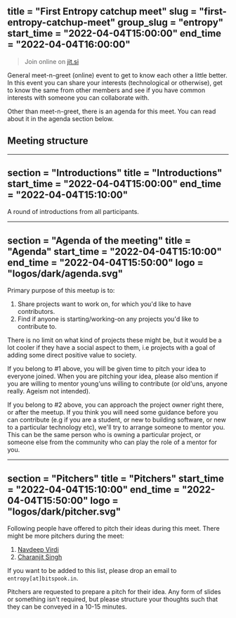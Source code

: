title = "First Entropy catchup meet"
slug = "first-entropy-catchup-meet"
group_slug = "entropy"
start_time = "2022-04-04T15:00:00"
end_time = "2022-04-04T16:00:00"
---

> Join online on [jit.si](https://meet.jit.si/moderated/8abf0eb6baf7bc36196e0ef0ae6768869f3a2ef79c23590c9eb1c15184582627 "Online Meet")

General meet-n-greet (online) event to get to know each other a little better.
In this event you can share your interests (technological or otherwise), get to
know the same from other members and see if you have common interests with
someone you can collaborate with.

Other than meet-n-greet, there is an agenda for this meet. You can read about it
in the agenda section below.

## Meeting structure

---
section = "Introductions"
title = "Introductions"
start_time = "2022-04-04T15:00:00"
end_time = "2022-04-04T15:10:00"
---
A round of introductions from all participants.

---
section = "Agenda of the meeting"
title = "Agenda"
start_time = "2022-04-04T15:10:00"
end_time = "2022-04-04T15:50:00"
logo = "logos/dark/agenda.svg"
---

Primary purpose of this meetup is to:

1. Share projects want to work on, for which you'd like to have contributors.
2. Find if anyone is starting/working-on any projects you'd like to contribute
   to.

There is no limit on what kind of projects these might be, but it would be a lot
cooler if they have a social aspect to them, i.e projects with a goal of adding
some direct positive value to society.

If you belong to #1 above, you will be given time to pitch your idea to everyone
joined. When you are pitching your idea, please also mention if you are willing
to mentor young'uns willing to contribute (or old'uns, anyone really. Ageism not
intended).

If you belong to #2 above, you can approach the project owner right there, or
after the meetup. If you think you will need some guidance before you can
contribute (e.g if you are a student, or new to building software, or new to a
particular technology etc), we'll try to arrange someone to mentor you. This can
be the same person who is owning a particular project, or someone else from the
community who can play the role of a mentor for you.

---
section = "Pitchers"
title = "Pitchers"
start_time = "2022-04-04T15:10:00"
end_time = "2022-04-04T15:50:00"
logo = "logos/dark/pitcher.svg"
---

Following people have offered to pitch their ideas during this meet. There might
be more pitchers during the meet:

1. [Navdeep Virdi](https://github.com/sivunq)
2. [Charanjit Singh](https://github.com/bitspook)

If you want to be added to this list, please drop an email to
`entropy[at]bitspook.in`.

Pitchers are requested to prepare a pitch for their idea. Any form of slides or
something isn't required, but please structure your thoughts such that they can
be conveyed in a 10-15 minutes.
